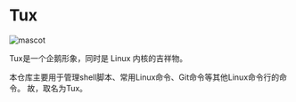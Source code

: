 # Tux
![mascot](https://upload.wikimedia.org/wikipedia/commons/a/a1/Tux2.png)

Tux是一个企鹅形象，同时是 Linux 内核的吉祥物。

本仓库主要用于管理shell脚本、常用Linux命令、Git命令等其他Linux命令行的命令。
故，取名为Tux。